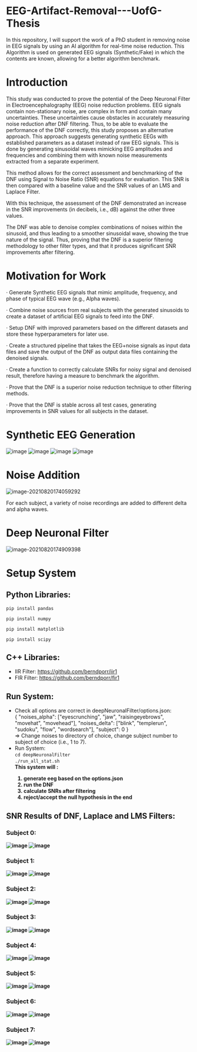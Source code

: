 # EEG-Artifact-Removal---UofG-Thesis
In this repository, I will support the work of a PhD student in removing noise in EEG signals by using an AI algorithm for real-time noise reduction. This Algorithm is used on generated EEG signals (Synthetic/Fake) in which the contents are known, allowing for a better algorithm benchmark.

# Introduction

This study was conducted to prove the potential of the Deep Neuronal Filter in Electroencephalography (EEG) noise reduction problems. EEG signals contain non-stationary noise, are complex in form and contain many uncertainties. These uncertainties cause obstacles in accurately measuring noise reduction after DNF filtering. Thus, to be able to evaluate the performance of the DNF correctly, this study proposes an alternative approach. This approach suggests generating synthetic EEGs with established parameters as a dataset instead of raw EEG signals. This is done by generating sinusoidal waves mimicking EEG amplitudes and frequencies and combining them with known noise measurements extracted from a separate experiment.

 

This method allows for the correct assessment and benchmarking of the DNF using Signal to Noise Ratio (SNR) equations for evaluation. This SNR is then compared with a baseline value and the SNR values of an LMS and Laplace Filter.

With this technique, the assessment of the DNF demonstrated an increase in the SNR improvements (in decibels, i.e., dB) against the other three values.

The DNF was able to denoise complex combinations of noises within the sinusoid, and thus leading to a smoother sinusoidal wave, showing the true nature of the signal. Thus, proving that the DNF is a superior filtering methodology to other filter types, and that it produces significant SNR improvements after filtering.

 

# Motivation for Work

·   Generate Synthetic EEG signals that mimic amplitude, frequency, and phase of typical EEG wave (e.g., Alpha waves).

·   Combine noise sources from real subjects with the generated sinusoids to create a dataset of artificial EEG signals to feed into the DNF.

·   Setup DNF with improved parameters based on the different datasets and store these hyperparameters for later use.

·   Create a structured pipeline that takes the EEG+noise signals as input data files and save the output of the DNF as output data files containing the denoised signals.

·   Create a function to correctly calculate SNRs for noisy signal and denoised result, therefore having a measure to benchmark the algorithm.

·   Prove that the DNF is a superior noise reduction technique to other filtering methods.

·   Prove that the DNF is stable across all test cases, generating improvements in SNR values for all subjects in the dataset.



# Synthetic EEG Generation
![image](Plots/alpha_t.png)
![image](Plots/alpha_fr.png)
![image](Plots/delta_t.png)
![image](Plots/delta_fr.png)
# Noise Addition

![image-20210820174059292](Plots/eeg_gen.png)

For each subject, a variety of noise recordings are added to different delta and alpha waves.

# Deep Neuronal Filter

![image-20210820174909398](Plots/dnf_sys_final.png)

# Setup System

## Python Libraries:

`pip install pandas`

`pip install numpy`

`pip install matplotlib`

`pip install scipy`

## C++ Libraries:
* IIR Filter: https://github.com/berndporr/iir1 <br>
* FIR Filter: https://github.com/berndporr/fir1 <br>
## Run System:<br>
* Check all options are correct in deepNeuronalFilter/options.json:<br>
{
    "noises_alpha": ["eyescrunching", "jaw",
               "raisingeyebrows", "movehat", "movehead"],
    "noises_delta": ["blink", "templerun", "sudoku", "flow", "wordsearch"],
    "subject": 0
} <br>
=> Change noises to directory of choice, change subject number to subject of choice (i.e., 1 to 7).
* Run System:<br>
`cd deepNeuronalFilter`<br>
`./run_all_stat.sh`<br>
<b> This system will <b>:
    1. generate eeg based on the options.json<br>
    2. run the DNF<br>
    3. calculate SNRs after filtering<br>
    4. reject/accept the null hypothesis in the end <br>

## SNR Results of DNF, Laplace and LMS Filters:
### <b>Subject 0<b>:<br>
![image](Results-Generation/best/no_combos/subj0/Bar_Plot_SNRs_Alpha.png)
![image](Results-Generation/best/no_combos/subj0/Bar_Plot_SNRs_Delta.png)
 ### <b>Subject 1<b>:<br>
 ![image](Results-Generation/best/no_combos/subj1/Bar_Plot_SNRs_Alpha.png)
 ![image](Results-Generation/best/no_combos/subj1/Bar_Plot_SNRs_Delta.png)
 ### Subject 2: <br>
 ![image](Results-Generation/best/no_combos/subj2/Bar_Plot_SNRs_Alpha.png)
 ![image](Results-Generation/best/no_combos/subj2/Bar_Plot_SNRs_Delta.png)
 ### Subject 3: 
 ![image](Results-Generation/best/no_combos/subj3/Bar_Plot_SNRs_Alpha.png)
 ![image](Results-Generation/best/no_combos/subj3/Bar_Plot_SNRs_Delta.png)
 ### Subject 4:
 ![image](Results-Generation/best/no_combos/subj4/Bar_Plot_SNRs_Alpha.png)
 ![image](Results-Generation/best/no_combos/subj4/Bar_Plot_SNRs_Delta.png)
 ### Subject 5:
 ![image](Results-Generation/best/no_combos/subj5/Bar_Plot_SNRs_Alpha.png)
 ![image](Results-Generation/best/no_combos/subj5/Bar_Plot_SNRs_Delta.png)
 ### Subject 6:
 ![image](Results-Generation/best/no_combos/subj6/Bar_Plot_SNRs_Alpha.png)
 ![image](Results-Generation/best/no_combos/subj6/Bar_Plot_SNRs_Delta.png)
 ### Subject 7:
 ![image](Results-Generation/best/no_combos/subj7/Bar_Plot_SNRs_Alpha.png)
 ![image](Results-Generation/best/no_combos/subj7/Bar_Plot_SNRs_Delta.png)
